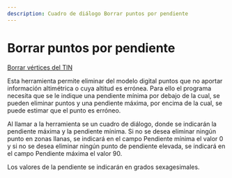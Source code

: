 ```yaml
---
description: Cuadro de diálogo Borrar puntos por pendiente
---
```


# Borrar puntos por pendiente

[Borrar vértices del TIN](../fichas-de-herramientas/ficha-de-herramientas-edicion-tin/borra-vertices-del-tin.md)

Esta herramienta permite eliminar del modelo digital puntos que no aportar información altimétrica o cuya altitud es errónea. Para ello el programa necesita que se le indique una pendiente mínima por debajo de la cual, se pueden eliminar puntos y una pendiente máxima, por encima de la cual, se puede estimar que el punto es erróneo.

Al llamar a la herramienta se un cuadro de diálogo, donde se indicarán la pendiente máxima y la pendiente mínima. Si no se desea eliminar ningún punto en zonas llanas, se indicará en el campo Pendiente mínima el valor 0 y si no se desea eliminar ningún punto de pendiente elevada, se indicará en el campo Pendiente máxima el valor 90.

Los valores de la pendiente se indicarán en grados sexagesimales.

